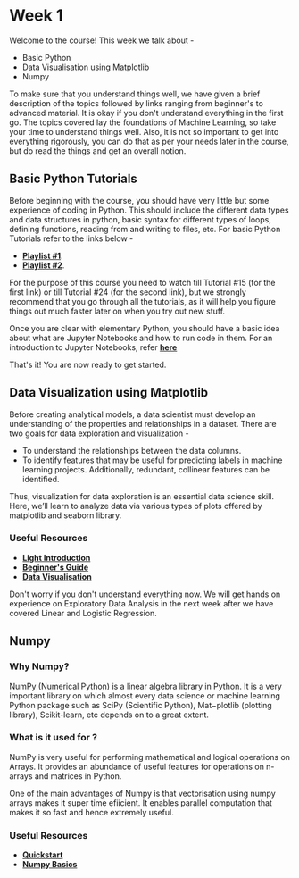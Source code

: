 # Week 1

Welcome to the course! 
This week we talk about - 
* Basic Python 
* Data Visualisation using Matplotlib
* Numpy
 

To make sure that you understand things well, we have given a brief description of the topics followed by links ranging from beginner's to advanced material. It is okay if you don't understand everything in the first go. The topics covered lay the foundations of Machine Learning, so take your time to understand things well. Also, it is not so important to get into everything rigorously, you can do that as per your needs later in the course, but do read the things and get an overall notion.

## Basic Python Tutorials 
Before beginning with the course, you should have very little but some experience of coding in Python. This should include the different data types and data structures in python, basic syntax for different types of loops, defining functions, reading from and writing to files, etc. For basic Python Tutorials refer to the links below - 

* **[Playlist #1](https://www.youtube.com/playlist?list=PLzMcBGfZo4-mFu00qxl0a67RhjjZj3jXm)**.   
* **[Playlist #2](https://www.youtube.com/playlist?list=PL6gx4Cwl9DGAcbMi1sH6oAMk4JHw91mC_)**.  

For the purpose of this course you need to watch till Tutorial #15 (for the first link) or till Tutorial #24 (for the second link), but we strongly recommend that you go through all the tutorials, as it will help you figure things out much faster later on when you try out new stuff.  

Once you are clear with elementary Python, you should have a basic idea about what are Jupyter Notebooks and how to run code in them. For an introduction to Jupyter Notebooks, refer **[here](https://realpython.com/jupyter-notebook-introduction/)**

That's it! You are now ready to get started. 

## Data Visualization using Matplotlib

Before creating analytical models, a data scientist must develop an understanding of the properties and relationships in a dataset. There are two goals for data exploration and visualization - 
* To understand the relationships between the data columns.
* To identify features that may be useful for predicting labels in machine learning projects. Additionally, redundant, collinear features can be identified.   

Thus, visualization for data exploration is an essential data science skill. 
Here, we’ll learn to analyze data via various types of plots offered by matplotlib and seaborn library.

### Useful Resources

* **[Light Introduction](https://www.geeksforgeeks.org/python-introduction-matplotlib/)**
* **[Beginner's Guide](https://www.analyticsvidhya.com/blog/2020/02/beginner-guide-matplotlib-data-visualization-exploration-python)**
* **[Data Visualisation](https://towardsdatascience.com/data-visualization-for-machine-learning-and-data-science-a45178970be7)**

Don't worry if you don't understand everything now. We will get hands on experience on Exploratory Data Analysis in the next week after we have covered Linear and Logistic Regression.

## Numpy

### Why Numpy?

NumPy (Numerical Python) is a linear algebra library in Python. It is a very important library on which almost every data science or machine learning Python package such as SciPy (Scientific Python), Mat−plotlib (plotting library), Scikit-learn, etc depends on to a great extent.

### What is it used for ?

NumPy is very useful for performing mathematical and logical operations on Arrays. It provides an abundance of useful features for operations on n-arrays and matrices in Python.

One of the main advantages of Numpy is that vectorisation using numpy arrays makes it super time efiicient. It enables parallel computation that makes it so fast and hence extremely useful.

### Useful Resources

* **[Quickstart](https://numpy.org/doc/stable/user/quickstart.html)**
* **[Numpy Basics](https://medium.com/dataseries/python-basics-in-numpy-for-machine-learning-data-science-6641c8c3892f)**